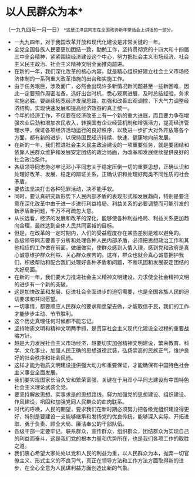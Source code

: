 # 以人民群众为本*（一九九四年一月一日）
`*这是江泽民同志在全国政协新年茶话会上讲话的一部分。`- 一九九四年，对于我国改革开放和现代化建设是非常关键的一年。
- 全党全国各族人民要更加团结一致，勤勉工作，坚持贯彻党的十四大和十四届三中全会精神，紧紧围绕经济建设这个中心，努力把社会主义市场经济、社会主义民主政治、社会主义精神文明全面推向前进。- 在新的一年，我们深化改革的核心内容，就是精心组织好建立社会主义市场经济体制的一系列重大改革措施的出台和实施工作。
- 由于任务艰巨，涉及面广，必然会出现许多新情况新问题甚至一些新困难，因此一定要预作周密准备，选好出台时机，悉心观察进展，及时总结经验，务求实施必胜。要继续拓宽经济发展思路，加强和改善宏观调控，下大气力调整经济结构，实现快速发展和提高经济效益的真正统一。
- 今年的经济工作，不仅要在经济改革上有一个新的重大进展，而且要力争在增强农业后劲和增加农民收入，转换国有企业经营机制和增强活力，提高经济管理水平，保证各项经济活动运行的良好秩序，以及进一步扩大对外开放等各个方面，都有新的进步，以保持国民经济持续、快速、健康地向前发展。- 在新的一年，我们推进社会主义民主政治建设的一项重要任务，就是要团结和依靠人民群众维护和发展安定团结的政治局面，为改革和发展继续提供良好的社会政治条件。
- 各级领导同志务必牢记邓小平同志关于稳定压倒一切的重要思想，正确认识和处理好改革、发展、稳定的辩证关系，正确认识和处理好两类不同性质的社会矛盾。
- 要依法坚决打击各种犯罪活动，决不能手软。
- 同时，要认真研究新形势下人民内部矛盾的表现形式和发展趋向，特别是要注意在深化改革中由于进一步进行利益格局、利益关系的必要调整而可能引发的新矛盾新问题，千万不可疏忽大意。
- 从长远看，经济的发展和改革的深化，能够使各种利益格局、利益关系更加趋向合理，最终达到全体人民共同富裕的目标。
- 但是，在改革的一定时期内，人们的受益程度存在某些差别是难以避免的。
- 各级领导同志要善于分析和处理各种人民内部矛盾，必须把思想政治工作和其他相应的工作做在前面，做细做实，使群众感到入情入理，感到党和政府是真心诚意维护群众利益、关心群众疾苦的。这样，群众也就会真心诚意拥护我们，积极帮助和配合我们处理好各种矛盾和问题，不断巩固和发展安定团结的大好局面。- 在新的一年，我们要大力推进社会主义精神文明建设，力求使全社会精神文明的进步有一个新的突破。
- 这是加快改革和发展、促进社会全面进步的迫切需要，也是全国各族人民的迫切要求和共同愿望。
- 一切事情，都要顺应人民群众的要求和愿望去做，才能取信于民，我们的工作才能步步主动、节节胜利。
- 这个历史真理任何时候都不能忘记。
- 坚持物质文明和精神文明两手抓，是贯穿社会主义现代化建设全过程的重要战略方针。
- 越是大力发展社会主义市场经济，越要切实加强精神文明建设，繁荣教育、科学、文化事业，加强人民正确的思想道德武装，弘扬崇高的民族正气，维护良好的社会秩序和社会风尚。
- 这样才能为物质文明建设提供强大动力和重要保证，才能确保有中国特色社会主义事业全面发展。- 我们要实现国家长治久安和繁荣富强，关键在于用邓小平同志建设有中国特色社会主义理论武装全党。
- 要坚持解放思想、实事求是的思想路线，努力加强党的思想建设、组织建设、作风建设，巩固和加强党同人民群众的血肉联系。
- 时代的呼唤，人民的期望，要求我们在新时期必须努力把各级党组织建设得更好，特别是要建设一支能够继承和发扬党的优良传统，能够深入实际、开拓进取、勇于负责、顾全大局、廉洁奉公的干部队伍。
- 各级干部一定要牢记，联系群众，宣传群众，组织群众，团结群众为实现自己的利益而奋斗，这是我们党的根本力量和优势所在，也是我们各项工作的取胜之道。
- 我们衷心希望大家处处以党和人民的利益为重，以人民群众为本，抛弃一切官僚主义、形式主义的不良习气，真正在领导方法和工作方法方面取得新的进步，在全心全意为人民谋利益方面创造出新的气象。